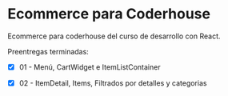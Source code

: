 # Ecommerce para Coderhouse

Ecommerce para coderhouse del curso de desarrollo con React.

Preentregas terminadas:
- [x] 01 - Menú, CartWidget e ItemListContainer
- [x] 02 - ItemDetail, Items, Filtrados por detalles y categorias


